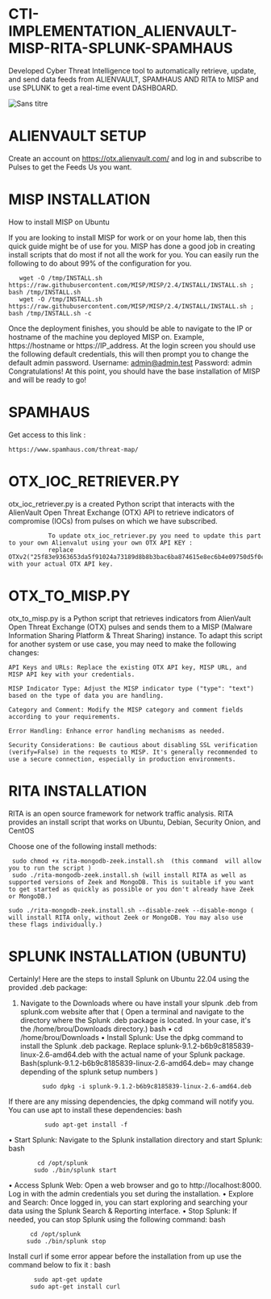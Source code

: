 # CTI-IMPLEMENTATION_ALIENVAULT-MISP-RITA-SPLUNK-SPAMHAUS 
Developed Cyber Threat Intelligence tool to automatically retrieve, update, and send  data feeds from ALIENVAULT, SPAMHAUS AND RITA to MISP and use SPLUNK to get a real-time event DASHBOARD. 




![Sans titre](https://github.com/christopherbrou3/CTI-IMPLEMENTATION_ALIENVAULT-MISP-RITA-SPAMHAUS/assets/127674955/106297d5-b79c-4a60-a6bc-74ee2aab24cb)






# ALIENVAULT SETUP
Create an account on 
https://otx.alienvault.com/
and log in and subscribe to Pulses to get the Feeds Us you want. 

# MISP INSTALLATION 

How to install MISP on Ubuntu

If you are looking to install MISP for work or on your home lab, then this quick guide might be of use for you.
MISP has done a good job in creating install scripts that do most if not all the work for you.
You can easily run the following to do about 99% of the configuration for you.

       wget -O /tmp/INSTALL.sh https://raw.githubusercontent.com/MISP/MISP/2.4/INSTALL/INSTALL.sh ; bash /tmp/INSTALL.sh
       wget -O /tmp/INSTALL.sh https://raw.githubusercontent.com/MISP/MISP/2.4/INSTALL/INSTALL.sh ; bash /tmp/INSTALL.sh -c


Once the deployment finishes, you should be able to navigate to the IP or hostname of the machine you deployed MISP on. Example, https://hostname or https://IP_address.
At the login screen you should use the following default credentials, this will then prompt you to change the default admin password.
Username: admin@admin.test
Password: admin
Congratulations! At this point, you should have the base installation of MISP and will be ready to go!


 # SPAMHAUS

 Get access to this link : 

    https://www.spamhaus.com/threat-map/
 

# OTX_IOC_RETRIEVER.PY
otx_ioc_retriever.py is a created Python script that interacts with the AlienVault Open Threat Exchange (OTX) API to retrieve indicators of compromise (IOCs) from pulses on which we have subscribed. 
               
               To update otx_ioc_retriever.py you need to update this part to your own Alienvalut using your own OTX API KEY : 
               replace  OTXv2("25f83e9363653da5f91024a73189d8b8b3bac6ba874615e8ec6b4e09750d5f0c") with your actual OTX API key.

# OTX_TO_MISP.PY
otx_to_misp.py is a Python script that retrieves indicators from AlienVault Open Threat Exchange (OTX) pulses and sends them to a MISP (Malware Information Sharing Platform & Threat Sharing) instance.
To adapt this script for another system or use case, you may need to make the following changes:

    API Keys and URLs: Replace the existing OTX API key, MISP URL, and MISP API key with your credentials.

    MISP Indicator Type: Adjust the MISP indicator type ("type": "text") based on the type of data you are handling.

    Category and Comment: Modify the MISP category and comment fields according to your requirements.

    Error Handling: Enhance error handling mechanisms as needed.

    Security Considerations: Be cautious about disabling SSL verification (verify=False) in the requests to MISP. It's generally recommended to use a secure connection, especially in production environments.

# RITA INSTALLATION

RITA is an open source framework for network traffic analysis.
RITA provides an install script that works on Ubuntu, Debian, Security Onion, and CentOS


Choose one of the following install methods:


     sudo chmod +x rita-mongodb-zeek.install.sh  (this command  will allow you to run the script )
     sudo ./rita-mongodb-zeek.install.sh (will install RITA as well as supported versions of Zeek and MongoDB. This is suitable if you want to get started as quickly as possible or you don't already have Zeek or MongoDB.)

    sudo ./rita-mongodb-zeek.install.sh --disable-zeek --disable-mongo ( will install RITA only, without Zeek or MongoDB. You may also use these flags individually.)


 # SPLUNK INSTALLATION (UBUNTU)
    
Certainly! Here are the steps to install Splunk on Ubuntu 22.04 using the provided .deb package:
1.	Navigate to the Downloads  where ou have install your slpunk .deb from splunk.com website after that ( Open a terminal and navigate to the directory where the Splunk .deb package is located. In your case, it's the /home/brou/Downloads directory.)
bash
•  cd /home/brou/Downloads
•  Install Splunk: Use the dpkg command to install the Splunk .deb package. Replace splunk-9.1.2-b6b9c8185839-linux-2.6-amd64.deb with the actual name of your Splunk package.
 Bash(splunk-9.1.2-b6b9c8185839-linux-2.6-amd64.deb= may change depending of  the splunk setup numbers ) 

              sudo dpkg -i splunk-9.1.2-b6b9c8185839-linux-2.6-amd64.deb
  	
If there are any missing dependencies, the dpkg command will notify you. You can use apt to install these dependencies:
bash
                     
              sudo apt-get install -f
                      
•  Start Splunk: Navigate to the Splunk installation directory and start Splunk:
bash

            cd /opt/splunk
           sudo ./bin/splunk start
           
•  Access Splunk Web: Open a web browser and go to http://localhost:8000. Log in with the admin credentials you set during the installation.
•  Explore and Search: Once logged in, you can start exploring and searching your data using the Splunk Search & Reporting interface.
•  Stop Splunk: If needed, you can stop Splunk using the following command:
bash

          cd /opt/splunk
         sudo ./bin/splunk stop


Install curl if some error appear before the installation  from up use the command below to fix it :
bash

           sudo apt-get update
          sudo apt-get install curl



          

          

